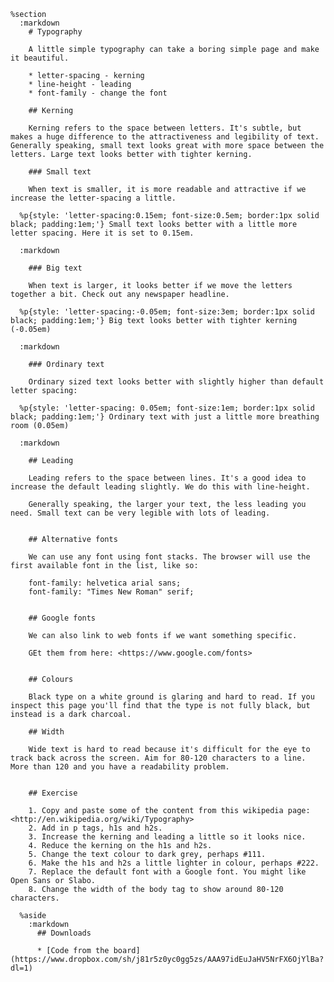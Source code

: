     %section
      :markdown
        # Typography

        A little simple typography can take a boring simple page and make it beautiful.

        * letter-spacing - kerning
        * line-height - leading
        * font-family - change the font

        ## Kerning

        Kerning refers to the space between letters. It's subtle, but makes a huge difference to the attractiveness and legibility of text. Generally speaking, small text looks great with more space between the letters. Large text looks better with tighter kerning.

        ### Small text

        When text is smaller, it is more readable and attractive if we increase the letter-spacing a little.

      %p{style: 'letter-spacing:0.15em; font-size:0.5em; border:1px solid black; padding:1em;'} Small text looks better with a little more letter spacing. Here it is set to 0.15em.

      :markdown

        ### Big text

        When text is larger, it looks better if we move the letters together a bit. Check out any newspaper headline.

      %p{style: 'letter-spacing:-0.05em; font-size:3em; border:1px solid black; padding:1em;'} Big text looks better with tighter kerning (-0.05em)

      :markdown

        ### Ordinary text

        Ordinary sized text looks better with slightly higher than default letter spacing:

      %p{style: 'letter-spacing: 0.05em; font-size:1em; border:1px solid black; padding:1em;'} Ordinary text with just a little more breathing room (0.05em)

      :markdown

        ## Leading

        Leading refers to the space between lines. It's a good idea to increase the default leading slightly. We do this with line-height.

        Generally speaking, the larger your text, the less leading you need. Small text can be very legible with lots of leading.


        ## Alternative fonts

        We can use any font using font stacks. The browser will use the first available font in the list, like so:

        font-family: helvetica arial sans;
        font-family: "Times New Roman" serif;


        ## Google fonts

        We can also link to web fonts if we want something specific.

        GEt them from here: <https://www.google.com/fonts>


        ## Colours

        Black type on a white ground is glaring and hard to read. If you inspect this page you'll find that the type is not fully black, but instead is a dark charcoal.

        ## Width

        Wide text is hard to read because it's difficult for the eye to track back across the screen. Aim for 80-120 characters to a line. More than 120 and you have a readability problem.


        ## Exercise

        1. Copy and paste some of the content from this wikipedia page: <http://en.wikipedia.org/wiki/Typography>
        2. Add in p tags, h1s and h2s.
        3. Increase the kerning and leading a little so it looks nice.
        4. Reduce the kerning on the h1s and h2s.
        5. Change the text colour to dark grey, perhaps #111.
        6. Make the h1s and h2s a little lighter in colour, perhaps #222.
        7. Replace the default font with a Google font. You might like Open Sans or Slabo.
        8. Change the width of the body tag to show around 80-120 characters.

      %aside
        :markdown
          ## Downloads

          * [Code from the board](https://www.dropbox.com/sh/j81r5z0yc0gg5zs/AAA97idEuJaHV5NrFX6OjYlBa?dl=1)
